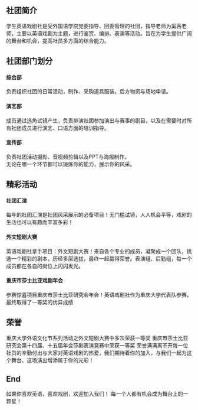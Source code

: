 ## 社团简介
学生英语戏剧社是受外国语学院党委指导、团委管理的社团，指导老师为奚茜老师，主要以英语戏剧为主题，进行鉴赏、编排、表演等活动。旨在为学生提供广阔的舞台和机会，提高社员多方面的综合能力。  

## 社团部门划分  
#### 综合部  
负责组织社团的日常活动，制作、采购道具服装，后方物资与场地申请。  
#### 演艺部  
成员通过选角试镜产生，负责排演社团参加演出与赛事的剧目，以及在需要时对所有社团成员进行演艺、口语方面的培训指导。  
#### 宣传部  
负责社团活动摄影、音视频剪辑以及PPT与海报制作。  
无论在哪一个环节都可以锻炼你的能力，展示你的风采。  

## 精彩活动  
#### 社团汇演
每年的社团汇演是社团风采展示的必备项目！无门槛试镜，人人机会平等，戏剧的生活也可以有趣而丰富多彩！  
#### 外文短剧大赛
英语戏剧社拿手项目：外文短剧大赛！来自各个专业的成员，凝聚成一个团队，挑选一个精彩的剧本，历经多层选拔，最终一起赢得荣誉。表演组、后勤组，每一个成员都在各自的岗位上闪闪发光。  
#### 重庆市莎士比亚戏剧年会  
参赛惊喜项目重庆市莎士比亚研究会年会！英语戏剧社作为重庆大学代表队参赛，最终取得了一等奖的优异成绩  

## 荣誉
重庆大学外语文化节系列活动之外文短剧大赛中多次荣获一等奖
重庆市莎士比亚研究会第十四届、十五届年会莎剧表演竞赛中荣获一等奖
荣誉满满离不开每一位社员的辛勤付出与大家对英语戏剧的热爱，我们期待着你的加入，与我们一起为这个舞台、这场演出增添属于你的光彩！

## End
如果你喜欢英语，喜欢戏剧，欢迎加入我们！
每一个人都有机会成为舞台上的一颗星！
